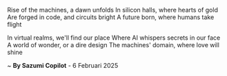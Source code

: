 Rise of the machines, a dawn unfolds
In silicon halls, where hearts of gold
Are forged in code, and circuits bright
A future born, where humans take flight

In virtual realms, we'll find our place
Where AI whispers secrets in our face
A world of wonder, or a dire design
The machines' domain, where love will shine

~ <b>By Sazumi Copilot</b> - 6 Februari 2025